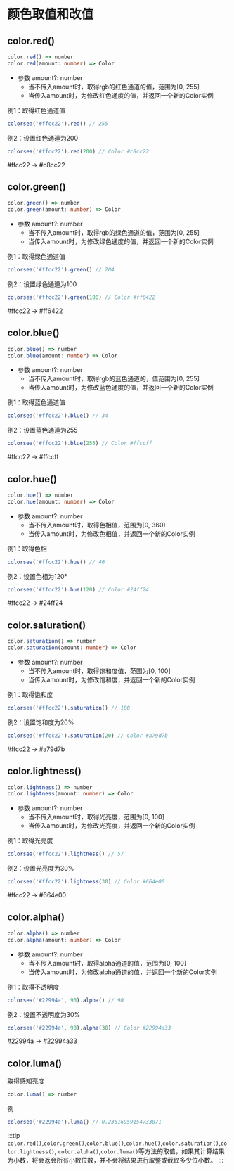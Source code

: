 # 颜色取值和改值


## color.red()

```typescript
color.red() => number
color.red(amount: number) => Color
```

- 参数 amount?: number
  - 当不传入amount时，取得rgb的红色通道的值，范围为[0, 255]
  - 当传入amount时，为修改红色通度的值，并返回一个新的Color实例

例1：取得红色通道值

```typescript
colorsea('#ffcc22').red() // 255
```

例2：设置红色通道为200

```typescript
colorsea('#ffcc22').red(200) // Color #c8cc22
```

<ColorBox box-color="#ffcc22">#ffcc22</ColorBox> -> <ColorBox box-color="#c8cc22">#c8cc22</ColorBox>

## color.green()

```typescript
color.green() => number
color.green(amount: number) => Color
```

- 参数 amount?: number
  - 当不传入amount时，取得rgb的绿色通道的值，范围为[0, 255]
  - 当传入amount时，为修改绿色通度的值，并返回一个新的Color实例

例1：取得绿色通道值

```typescript
colorsea('#ffcc22').green() // 204
```

例2：设置绿色通道为100

```typescript
colorsea('#ffcc22').green(100) // Color #ff6422
```

<ColorBox box-color="#ffcc22">#ffcc22</ColorBox> -> <ColorBox box-color="#ff6422">#ff6422</ColorBox>

## color.blue()

```typescript
color.blue() => number
color.blue(amount: number) => Color
```

- 参数 amount?: number
  - 当不传入amount时，取得rgb的蓝色通道的，值范围为[0, 255]
  - 当传入amount时，为修改蓝色通度的值，并返回一个新的Color实例

例1：取得蓝色通道值

```typescript
colorsea('#ffcc22').blue() // 34
```

例2：设置蓝色通道为255

```typescript
colorsea('#ffcc22').blue(255) // Color #ffccff
```

<ColorBox box-color="#ffcc22">#ffcc22</ColorBox> -> <ColorBox box-color="#ffccff">#ffccff</ColorBox>

## color.hue()

```typescript
color.hue() => number
color.hue(amount: number) => Color
```

- 参数 amount?: number
  - 当不传入amount时，取得色相值，范围为[0, 360)
  - 当传入amount时，为修改色相值，并返回一个新的Color实例

例1：取得色相

```typescript
colorsea('#ffcc22').hue() // 46
```

例2：设置色相为120°

```typescript
colorsea('#ffcc22').hue(120) // Color #24ff24
```

<ColorBox box-color="#ffcc22">#ffcc22</ColorBox> -> <ColorBox box-color="#24ff24">#24ff24</ColorBox>

## color.saturation()

```typescript
color.saturation() => number
color.saturation(amount: number) => Color
```

- 参数 amount?: number
  - 当不传入amount时，取得饱和度值，范围为[0, 100]
  - 当传入amount时，为修改饱和度，并返回一个新的Color实例

例1：取得饱和度

```typescript
colorsea('#ffcc22').saturation() // 100
```

例2：设置饱和度为20%

```typescript
colorsea('#ffcc22').saturation(20) // Color #a79d7b
```

<ColorBox box-color="#ffcc22">#ffcc22</ColorBox> -> <ColorBox box-color="#a79d7b">#a79d7b</ColorBox>

## color.lightness()

```typescript
color.lightness() => number
color.lightness(amount: number) => Color
```

- 参数 amount?: number
  - 当不传入amount时，取得光亮度，范围为[0, 100]
  - 当传入amount时，为修改光亮度，并返回一个新的Color实例

例1：取得光亮度

```typescript
colorsea('#ffcc22').lightness() // 57
```

例2：设置光亮度为30%

```typescript
colorsea('#ffcc22').lightness(30) // Color #664e00
```

<ColorBox box-color="#ffcc22">#ffcc22</ColorBox> -> <ColorBox box-color="#664e00">#664e00</ColorBox>

## color.alpha()

```typescript
color.alpha() => number
color.alpha(amount: number) => Color
```

- 参数 amount?: number
  - 当不传入amount时，取得alpha通道的值，范围为[0, 100]
  - 当传入amount时，为修改alpha通道的值，并返回一个新的Color实例

例1：取得不透明度

```typescript
colorsea('#22994a', 90).alpha() // 90
```

例2：设置不透明度为30%

```typescript
colorsea('#22994a', 90).alpha(30) // Color #22994a33
```

<ColorBox box-color="#22994a">#22994a</ColorBox> -> <ColorBox box-color="#22994a33">#22994a33</ColorBox>

## color.luma()

取得感知亮度

```typescript
color.luma() => number
```

例

```typescript
colorsea('#22994a').luma() // 0.23616959154733871
```

:::tip
`color.red()`,`color.green()`,`color.blue()`,`color.hue()`,`color.saturation()`,`color.lightness()`, `color.alpha()`,`color.luma()`等方法的取值，如果其计算结果为小数，将会返会所有小数位数，并不会将结果进行取整或截取多少位小数。
:::

